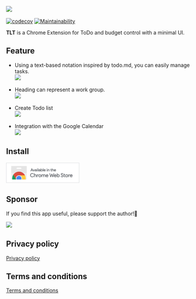 <img width="700" src="https://raw.githubusercontent.com/ujiro99/tlt/main/docs/img/logo.png" />

[![codecov](https://codecov.io/gh/ujiro99/tlt/branch/main/graph/badge.svg?token=fzeIIssgyo)](https://codecov.io/gh/ujiro99/tlt)
[![Maintainability](https://api.codeclimate.com/v1/badges/977b93b655ce7724625a/maintainability)](https://codeclimate.com/github/ujiro99/tlt/maintainability)

**TLT** is a Chrome Extension for ToDo and budget control with a minimal UI.

## Feature

- Using a text-based notation inspired by todo.md, you can easily manage tasks.  
  <img width="500" src="https://raw.githubusercontent.com/ujiro99/tlt/main/docs/img/todo-format.png" />
  
- Heading can represent a work group.  
  <img width="350" src="https://raw.githubusercontent.com/ujiro99/tlt/main/docs/img/group-format.png" />

- Create Todo list  
  [<img width="300" src="https://raw.githubusercontent.com/ujiro99/tlt/main/docs/img/video-1%20Create%20todo%20list.png" />](https://www.youtube.com/watch?v=NyErYZp16kc)

- Integration with the Google Calendar  
  [<img width="300" src="https://raw.githubusercontent.com/ujiro99/tlt/main/docs/img/video-2%20Integration%20with%20the%20Google%20Calendar.png" />](https://www.youtube.com/watch?v=5EALIDn_COM)


## Install
<a href="https://chrome.google.com/webstore/detail/tlt-todo-list-time-tracki/imgncinkhihejaijlfkojnhnamhodkha" title="open chrome webstore">
<img src="https://github.com/ujiro99/optimize-ab-selector/blob/master/docs/assets/chrome-webstore-small.png?raw=true" alt="chrome webstore" width="200">
</a>

## Sponsor
If you find this app useful, please support the author!🌟

<a href="https://www.buymeacoffee.com/yujiro.takeda"><img src="https://img.buymeacoffee.com/button-api/?text=Buy me a coffee&emoji=&slug=yujiro.takeda&button_colour=FFDD00&font_colour=000000&font_family=Cookie&outline_colour=000000&coffee_colour=ffffff"></a>

## Privacy policy
[Privacy policy](https://todolist-timetracking.com/privacy-policy)

## Terms and conditions
[Terms and conditions](https://todolist-timetracking.com/terms-and-conditions)
